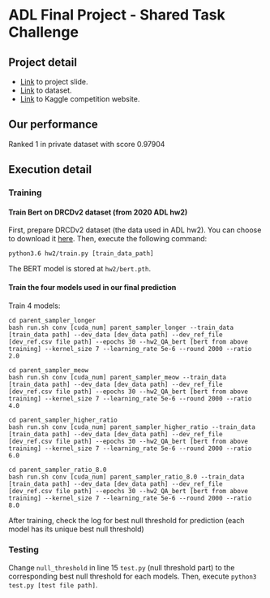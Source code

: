 # ADL Final Project - Shared Task Challenge

## Project detail

* [Link](https://docs.google.com/presentation/d/1KYhOBy_xWjDR3iMWeB0GMMoVvRm-w0ygURxE5qnlPpc/edit#slide=id.p) to project slide.
* [Link](https://drive.google.com/file/d/13vOp9SWnpVd-wlx3arKLBeBb_tCF7h8P/view?usp=sharing) to dataset.
* [Link](https://www.kaggle.com/c/adl-final-project-shared-task-108-spring/leaderboard) to Kaggle competition website.

## Our performance

Ranked 1 in private dataset with score 0.97904

## Execution detail

### Training

#### Train Bert on DRCDv2 dataset (from 2020 ADL hw2)

First, prepare DRCDv2 dataset (the data used in ADL hw2). You can choose to download it [here](https://drive.google.com/drive/folders/1HTdj80dj3zFFJliv1EBoHgX-IEeP_4pQ?usp=sharing). Then, execute the following command:
```
python3.6 hw2/train.py [train_data_path]
```
The BERT model is stored at `hw2/bert.pth`.

#### Train the four models used in our final prediction

Train 4 models:
```
cd parent_sampler_longer
bash run.sh conv [cuda_num] parent_sampler_longer --train_data [train_data path] --dev_data [dev_data path] --dev_ref_file [dev_ref.csv file path] --epochs 30 --hw2_QA_bert [bert from above training] --kernel_size 7 --learning_rate 5e-6 --round 2000 --ratio 2.0
```
```
cd parent_sampler_meow
bash run.sh conv [cuda_num] parent_sampler_meow --train_data [train_data path] --dev_data [dev_data path] --dev_ref_file [dev_ref.csv file path] --epochs 30 --hw2_QA_bert [bert from above training] --kernel_size 7 --learning_rate 5e-6 --round 2000 --ratio 4.0
```
```
cd parent_sampler_higher_ratio
bash run.sh conv [cuda_num] parent_sampler_higher_ratio --train_data [train_data path] --dev_data [dev_data path] --dev_ref_file [dev_ref.csv file path] --epochs 30 --hw2_QA_bert [bert from above training] --kernel_size 7 --learning_rate 5e-6 --round 2000 --ratio 6.0
```
```
cd parent_sampler_ratio_8.0
bash run.sh conv [cuda_num] parent_sampler_ratio_8.0 --train_data [train_data path] --dev_data [dev_data path] --dev_ref_file [dev_ref.csv file path] --epochs 30 --hw2_QA_bert [bert from above training] --kernel_size 7 --learning_rate 5e-6 --round 2000 --ratio 8.0
```

After training, check the log for best null threshold for prediction (each model has its unique best null threshold)

### Testing

Change `null_threshold` in line 15 `test.py` (null threshold part) to the corresponding best null threshold for each models. Then, execute `python3 test.py [test file path]`.
